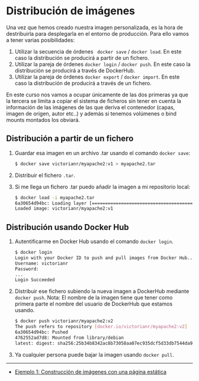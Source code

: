 # Distribución de imágenes

Una vez que hemos creado nuestra imagen personalizada, es la hora de destribuirla para desplegarla en el entorno de producción. Para ello vamos a tener varias posibilidades:


1. Utilizar la secuencia de órdenes ` docker save` / `docker load`. En este caso la distribución se producirá a partir de un fichero.
2. Utilizar la pareja de órdenes `docker login` / `docker push`. En este caso la distribución se producirá a través de DockerHub.
3. Utilizar la pareja de órdenes `docker export` / `docker import`. En este caso la distribución de producirá a través de un fichero.

En este curso nos vamos a ocupar  únicamente de las dos primeras ya que la tercera se limita a copiar el sistema de ficheros sin tener en cuenta la información de las imágenes de las que deriva el contenedor (capas, imagen de origen, autor etc..) y además si tenemos volúmenes o bind mounts montados los obviará.

## Distribución a partir de un fichero

1. Guardar esa imagen en un archivo .tar usando el comando `docker save`:

    ```bash    
    $ docker save victorianr/myapache2:v1 > myapache2.tar
    ```

2. Distribuir el fichero `.tar`.

3. Si me llega un fichero .tar puedo añadir la imagen a mi repositorio local:

    ```bash
    $ docker load -i myapache2.tar          
    6a30654d94bc: Loading layer [=============================================>]  132.4MB/132.4MB
    Loaded image: victorianr/myapache2:v1
    ```

## Distribución usando Docker Hub

1. Autentificarme en Docker Hub usando el comando `docker login`.

    ```bash
    $ docker login 
    Login with your Docker ID to push and pull images from Docker Hub...
    Username: victorianr
    Password: 
    ...
    Login Succeeded
    ```

2. Distribuir ese fichero subiendo la nueva imagen a DockerHub mediante `docker push`. Nota: El nombre de la imagen tiene que tener como primera parte el nombre del usuario de DockerHub que estamos usando.

    ```bash
    $ docker push victorianr/myapache2:v2
    The push refers to repository [docker.io/victorianr/myapache2:v2]
    6a30654d94bc: Pushed 
    4762552ad7d8: Mounted from library/debian 
    latest: digest: sha256:25b34b8342ac8b73058aa07ec935dcf5d33db7544da9a216050e1d2077a size: 741
    ```

3. Ya cualquier persona puede bajar la imagen usando `docker pull`.

---

* [Ejemplo 1: Construcción de imágenes con una página estática](ejemplo1.md)
